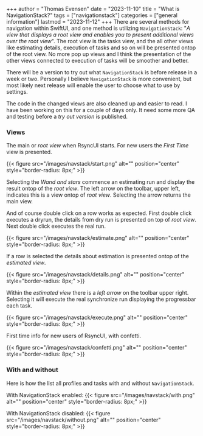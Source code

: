 +++
author = "Thomas Evensen"
date = "2023-11-10"
title =  "What is NavigationStack?"
tags = ["navigationstack"]
categories = ["general information"]
lastmod = "2023-11-12"
+++
There are several methods for navigation within SwiftUI, and one method is utilizing `NavigationStack`: "*A view that displays a root view and enables you to present additional views over the root view*". The root view is the tasks view, and the all other views like estimating details, execution of tasks and so on will be presented ontop of the root view. No more pop up views and I think the presentation of the other views connected to execution of tasks will be smoother and better.  

There will be a version to try out what `NavigationStack` is before release in a week or two. Personally I believe `NavigationStack` is more convenient, but most likely next release will enable the user to choose what to use by settings.

The code in the changed views are also cleaned up and easier to read. I have been working on this for a couple of days only. It need some more QA and testing before a *try out version* is published. 

### Views 

The main or *root view* when RsyncUI starts. For new users the *First Time* view is presented.  

{{< figure src="/images/navstack/start.png" alt="" position="center" style="border-radius: 8px;" >}}

Selecting the *Wand and stars* commence an estimating run and display the result ontop of the *root view*. The left arrow on the toolbar, upper left, indicates this is a view ontop of *root view*. Selecting the arrow returns the main view.

And of course double click on a row works as expected. First double click executes a dryrun, the details from dry run is presented on top of *root view*. Next double click executes the real run.

{{< figure src="/images/navstack/estimate.png" alt="" position="center" style="border-radius: 8px;" >}}

If a row is selected the details about estimation is presented ontop of the *estimated view*. 

{{< figure src="/images/navstack/details.png" alt="" position="center" style="border-radius: 8px;" >}}

Within the *estimated view* there is a *left arrow* on the toolbar upper right. Selecting it will execute the real synchronize run displaying the progressbar each task.

{{< figure src="/images/navstack/execute.png" alt="" position="center" style="border-radius: 8px;" >}}

First time info for new users of RsyncUI, with confetti.

{{< figure src="/images/navstack/confetti.png" alt="" position="center" style="border-radius: 8px;" >}}

### With and without

Here is how the list all profiles and tasks with and without `NavigationStack`.

With NavigationStack enabled:
{{< figure src="/images/navstack/with.png" alt="" position="center" style="border-radius: 8px;" >}}

With NavigationStack disabled:
{{< figure src="/images/navstack/without.png" alt="" position="center" style="border-radius: 8px;" >}}


